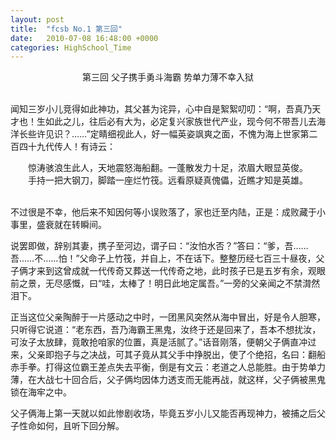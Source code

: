 ```yaml
---
layout: post
title:  "fcsb No.1 第三回"
date:   2010-07-08 16:48:00 +0000
categories: HighSchool_Time
---
```


<div align='center'>
第三回 父子携手勇斗海霸 势单力薄不幸入狱<!--excerpt--><br>
<br>
</div>

闻知三岁小儿竞得如此神功，其父甚为诧异，心中自是絮絮叨叨：“啊，吾真乃天才也！生如此之儿，往后必有大为，必定复兴家族世代产业，现今何不带吾儿去海洋长些许见识？……”定睛细视此人，好一幅英姿飒爽之面，不愧为海上世家第二百四十九代传人！有诗云：

<div align='center'>
惊涛骇浪生此人，天地震怒海船翻。一蓬散发力十足，浓眉大眼显英俊。<br>
手持一把大钢刀，脚踏一座烂竹筏。远看原疑真傀儡，近瞧才知是英雄。<br>
<br>
</div>

不过很是不幸，他后来不知因何等小误败落了，家也迁至内陆，正是：成败藏于小事里，盛衰就在转瞬间。

说罢即做，辞别其妻，携子至河边，谓子曰：“汝怕水否？”答曰：“爹，吾……吾……不……怕！”父命子上竹筏，并自上，不在话下。整整历经七百三十昼夜，父子俩才来到这曾成就一代传奇又葬送一代传奇之地，此时孩子已是五岁有余，观眼前之景，无尽感慨，曰“哇，太棒了！明日此地定属吾。”一旁的父亲闻之不禁潸然泪下。

正当这位父亲陶醉于一片感动之中时，一团黑风突然从海中冒出，好是令人胆寒，只听得它说道：“老东西，吾乃海霸王黑鬼，汝终于还是回来了，吾本不想扰汝，可汝子太放肆，竟敢抢咱家的位置，真是活腻了。”话音刚落，便朝父子俩直冲过来，父亲即抱子与之决战，可其子竟从其父手中挣脱出，使了个绝招，名曰：翻船赤手拳。打得这位霸王差点失去平衡，倒是有文云：老道之人总能胜。由于势单力薄，在大战七十回合后，父子俩均因体力透支而无能再战，就这样，父子俩被黑鬼锁在海牢之中。

父子俩海上第一天就以如此惨剧收场，毕竟五岁小儿又能否再现神力，被捕之后父子性命如何，且听下回分解。